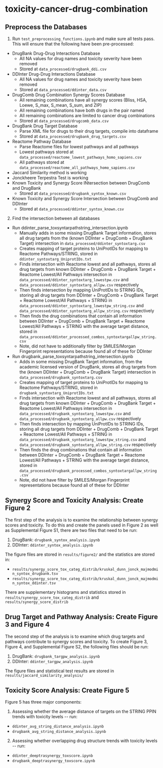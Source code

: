# toxicity-cancer-drug-combination

## Preprocess the Databases ##

1. Run `test_preprocessing_functions.ipynb` and make sure all tests pass. This will ensure that the following have been pre-processed:
- DrugBank Drug-Drug Interactions Database
    - All NA values for drug names and toxicity severity have been removed
    - Stored at `data_processed/drugbank_ddi.csv`
- DDInter Drug-Drug Interactions Database
    - All NA values for drug names and toxicity severity have been removed
    - Stored at `data_processed/ddinter_data.csv`
- DrugComb Drug Combination Synergy Scores Database
    - All remaining combinations have all synergy scores (Bliss, HSA, Loewe, S_max, S_mean, S_sum, and ZIP)
    - All remaining combinations have both drugs in the pair named
    - All remaining combinations are limited to cancer drug combinations
    - Stored at `data_processed/drugcomb_data.csv`
- DrugBank Drug Target Database
    - Parse XML file for drugs to their drug targets, compile into dataframe
    - Stored at `data_processed/drugbank_drug_targets.csv`
- Reactome Pathway Database
    - Parse Reactome files for lowest pathways and all pathways
    - Lowest pathways stored at `data_processed/reactome_lowest_pathways_homo_sapiens.csv`
    - All pathways stored at `data_processed/reactome_all_pathways_homo_sapiens.csv`
- Jaccard Similarity method is working
- Jonckheere Terpestra Test is working
- Known Toxicity and Synergy Score INtersection between DrugComb and DrugBank
    - Stored at `data_processed/drugbank_syntox_known.csv`
- Known Toxicity and Synergy Score Intersection between DrugComb and DDInter
    - Stored at `data_processed/ddinter_syntox_known.csv`

2. Find the intersection between all databases
- Run ddinter_parse_toxsyntarpathstring_intersection.ipynb
    - Manually adds in some missing DrugBank Target information, stores all drug targets from the (known DDInter + DrugComb + DrugBank Target) intersection in `data_processed/ddinter_syntoxtarg.csv`
    - Creates mapping of target proteins to UniProtIDs for mapping to Reactome Pathways/STRING, stored in `ddinter_syntoxtarg_UniprotIDs.txt`
    - Finds intersection with Reactome lowest and all pathways, stores all drug targets from known DDInter + DrugComb + DrugBank Target + Reactome Lowest/All Pathways intersection in `data_processed/ddinter_syntoxtarg_lowestpw.csv` and `data_processed/ddinter_syntoxtarg_allpw.csv` respectively
    - Then finds intersection by mapping UniProtIDs to STRING IDs, storing all drug targets from DDInter + DrugComb + DrugBank Target + Reactome Lowest/All Pathways + STRING in `data_processed/ddinter_syntoxtarg_lowestpw_string.csv` and `data_processed/ddinter_syntoxtarg_allpw_string.csv` respectively
    - Then finds the drug combinations that contain all information between DDInter + DrugComb + DrugBank Target + Reactome Lowest/All Pathways + STRING with the average target distance, stored in `data_processed/ddinter_processed_combos_syntoxtargallpw_string.csv`
    - Note, did not have to additionally filter by SMILES/Morgan Fingerprint representations because found all of these for DDInter
- Run drugbank_parse_toxsyntarpathstring_intersection.ipynb
    - Adds in some missing DrugBank Target information, from the academic licensed version of DrugBank, stores all drug targets from the (known DDInter + DrugComb + DrugBank Target) intersection in `data_processed/drugbank_syntoxtarg.csv`
    - Creates mapping of target proteins to UniProtIDs for mapping to Reactome Pathways/STRING, stored in `drugbank_syntoxtarg_UniprotIDs.txt`
    - Finds intersection with Reactome lowest and all pathways, stores all drug targets from known DDInter + DrugComb + DrugBank Target + Reactome Lowest/All Pathways intersection in `data_processed/drugbank_syntoxtarg_lowestpw.csv` and `data_processed/drugbank_syntoxtarg_allpw.csv` respectively
    - Then finds intersection by mapping UniProtIDs to STRING IDs, storing all drug targets from DDInter + DrugComb + DrugBank Target + Reactome Lowest/All Pathways + STRING in `data_processed/drugbank_syntoxtarg_lowestpw_string.csv` and `data_processed/drugbank_syntoxtarg_allpw_string.csv` respectively
    - Then finds the drug combinations that contain all information between DDInter + DrugComb + DrugBank Target + Reactome Lowest/All Pathways + STRING with the average target distance, stored in `data_processed/drugbank_processed_combos_syntoxtargallpw_string.csv`
    - Note, did not have filter by SMILES/Morgan Fingerprint representations because found all of these for DDInter

## Synergy Score and Toxicity Analysis: Create Figure 2 ##

The first step of the analysis is to examine the relationship between synergy scores and toxicity. To do this and create the panels used in Figure 2 as well as Supplemental Figure S1, there are two files that need to be run:
1. DrugBank: `drugbank_syntox_analysis.ipynb`
2. DDInter: `ddinter_syntox_analysis.ipynb`

The figure files are stored in `results/figure2/` and the statistics are stored in:
- `results/synergy_score_tox_categ_distrib/kruskal_dunn_jonck_majmodmin_syntox_drugbank.tsv`
- `results/synergy_score_tox_categ_distrib/kruskal_dunn_jonck_majmodmin_syntox_ddinter.tsv`

There are supplementary histograms and statistics stored in `results/synergy_score_tox_categ_distrib` and `results/synergy_score_distrib`

## Drug Target and Pathway Analysis: Create Figure 3 and Figure 4 ##

The second step of the analysis is to examine which drug targets and pathways contribute to synergy scores and toxicity. To create Figure 3, Figure 4, and Supplemental Figure S2, the following files should be run:
1. DrugBank: `drugbank_targpw_analysis.ipynb`
2. DDInter: `ddinter_targpw_analysis.ipynb`

The figure files and statistical test results are stored in `results/jaccard_similarity_analysis/`

## Toxicity Score Analysis: Create Figure 5 ##

Figure 5 has three major components:
1. Assessing whether the average distance of targets on the STRING PPIN trends with toxicity levels -- run:
- `ddinter_avg_string_distance_analysis.ipynb`
- `drugbank_avg_string_distance_analysis.ipynb`
2. Assessing whether overlapping drug structure trends with toxicity levels -- run:
- `ddinter_deeptrasynergy_toxscore.ipynb`
- `drugbank_deeptrasynergy_toxscore.ipynb`